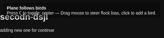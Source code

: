 # secodn-dsjl
adding new one for continue
<!doctype html>
<html lang=";jkl">
<head>
  <meta charset="utf-8" />
  <title>Plane Following Birds (p5.js)</title>
  <style>
    html,body { margin:0; padding:0; height:100%; background:#111; color:#eee; font-family:sans-serif; }
    #info { position: absolute; left:10px; top:10px; z-index:10; background: rgba(0,0,0,0.35); padding:8px 12px; border-radius:6px; }
    a { color: #8fd3ff; }
  </style>
  <script src="https://cdn.jsdelivr.net/npm/p5@1.6.0/lib/p5.min.js"></script>
</head>
<body>
  <div id="info">
    <strong>Plane follows birds</strong><br>
    Press <kbd>C</kbd> to toggle: <span id="mode">center</span> — Drag mouse to steer flock bias, click to add a bird.
  </div>

<script>
/* Plane following birds - p5.js
   Save as index.html and open in browser.
   Controls:
     - C : toggle plane target mode (center / nearest)
     - Click : add a bird at mouse
     - Drag mouse : temporary attraction point for birds
*/

let boids = [];
let plane;
let mode = 'center'; // 'center' or 'nearest'
let mouseAttractor = null;

function setup(){
  createCanvas(windowWidth, windowHeight);
  // create flock
  for(let i=0;i<80;i++){
    boids.push(new Boid(random(width), random(height)));
  }
  plane = new Plane(width/2, height/2);
  textSize(13);
}

function draw(){
  background(18,22,30);

  // update & show boids
  for(let b of boids){
    b.flock(boids);
    if(mouseIsPressed && mouseAttractor) b.applyForce(p5.Vector.sub(mouseAttractor, b.pos).setMag(0.05));
    b.update();
    b.edges();
    b.show();
  }

  // Update plane target: either flock center or nearest bird
  let target;
  if(mode === 'center'){
    target = flockCenter();
  } else {
    target = nearestBoid(plane.pos) || flockCenter();
  }

  plane.pursue(target);
  plane.update();
  plane.edges();
  plane.show();

  // HUD
  fill(255,180);
  noStroke();
  textAlign(LEFT, TOP);
  text('Boids: ' + boids.length, 12, 60);
  text('Mode: ' + mode, 12, 78);
}

function keyPressed(){
  if(key === 'c' || key === 'C'){
    mode = (mode === 'center') ? 'nearest' : 'center';
    document.getElementById('mode').textContent = mode;
  }
}

function mousePressed(){
  // add a bird
  boids.push(new Boid(mouseX, mouseY));
  mouseAttractor = createVector(mouseX, mouseY);
}

function mouseDragged(){
  mouseAttractor = createVector(mouseX, mouseY);
}

function mouseReleased(){
  mouseAttractor = null;
}

// compute center of flock
function flockCenter(){
  let c = createVector(0,0);
  if(boids.length === 0) return c;
  for(let b of boids) c.add(b.pos);
  c.div(boids.length);
  return c;
}

// find nearest boid to a given position
function nearestBoid(pos){
  if(boids.length === 0) return null;
  let best = null;
  let bestD = Infinity;
  for(let b of boids){
    let d = p5.Vector.dist(pos, b.pos);
    if(d < bestD){ bestD = d; best = b; }
  }
  return best ? best.pos.copy() : null;
}

/* --------- Boid (bird) --------- */
class Boid {
  constructor(x,y){
    this.pos = createVector(x,y);
    this.vel = p5.Vector.random2D();
    this.vel.setMag(random(1,2.2));
    this.acc = createVector();
    this.maxForce = 0.06;
    this.maxSpeed = 3.2;
    this.r = 5;
  }

  applyForce(f){
    this.acc.add(f);
  }

  flock(boids){
    let sep = this.separate(boids).mult(1.6);
    let ali = this.align(boids).mult(1.0);
    let coh = this.cohesion(boids).mult(1.0);

    // slightly bias toward mouse attractor if present
    if(mouseAttractor){
      let m = p5.Vector.sub(mouseAttractor, this.pos);
      let d = m.mag();
      if(d < 200){
        m.setMag(map(d,0,200,0.1,0.6));
        this.applyForce(m);
      }
    }

    this.applyForce(sep);
    this.applyForce(ali);
    this.applyForce(coh);
  }

  update(){
    this.vel.add(this.acc);
    this.vel.limit(this.maxSpeed);
    this.pos.add(this.vel);
    this.acc.mult(0);
  }

  edges(){
    if(this.pos.x > width + 20) this.pos.x = -20;
    if(this.pos.x < -20) this.pos.x = width + 20;
    if(this.pos.y > height + 20) this.pos.y = -20;
    if(this.pos.y < -20) this.pos.y = height + 20;
  }

  seek(target){
    let desired = p5.Vector.sub(target, this.pos);
    desired.setMag(this.maxSpeed);
    let steer = p5.Vector.sub(desired, this.vel);
    steer.limit(this.maxForce);
    return steer;
  }

  separate(boids){
    let desiredSeparation = 20;
    let steer = createVector();
    let count = 0;
    for(let other of boids){
      let d = p5.Vector.dist(this.pos, other.pos);
      if(other !== this && d < desiredSeparation && d > 0){
        let diff = p5.Vector.sub(this.pos, other.pos);
        diff.normalize();
        diff.div(d);
        steer.add(diff);
        count++;
      }
    }
    if(count > 0){
      steer.div(count);
    }
    if(steer.mag() > 0){
      steer.setMag(this.maxSpeed);
      steer.sub(this.vel);
      steer.limit(this.maxForce);
    }
    return steer;
  }

  align(boids){
    let neighborDist = 48;
    let sum = createVector();
    let count = 0;
    for(let other of boids){
      let d = p5.Vector.dist(this.pos, other.pos);
      if(other !== this && d < neighborDist){
        sum.add(other.vel);
        count++;
      }
    }
    if(count > 0){
      sum.div(count);
      sum.setMag(this.maxSpeed);
      let steer = p5.Vector.sub(sum, this.vel);
      steer.limit(this.maxForce);
      return steer;
    }
    return createVector();
  }

  cohesion(boids){
    let neighborDist = 50;
    let sum = createVector();
    let count = 0;
    for(let other of boids){
      let d = p5.Vector.dist(this.pos, other.pos);
      if(other !== this && d < neighborDist){
        sum.add(other.pos);
        count++;
      }
    }
    if(count > 0){
      sum.div(count);
      return this.seek(sum);
    }
    return createVector();
  }

  show(){
    // draw as small triangle pointing along velocity
    let theta = this.vel.heading() + radians(90);
    push();
    translate(this.pos.x, this.pos.y);
    rotate(theta);
    noStroke();
    fill(230, 190, 90);
    beginShape();
      vertex(0, -this.r*2);
      vertex(-this.r, this.r*2);
      vertex(this.r, this.r*2);
    endShape(CLOSE);
    pop();
  }
}

/* --------- Plane --------- */
class Plane {
  constructor(x,y){
    this.pos = createVector(x,y);
    this.vel = createVector(0,0);
    this.acc = createVector(0,0);
    this.maxSpeed = 5.4;
    this.maxForce = 0.12;
    this.size = 26;
  }

  pursue(target){
    if(!target) return;
    // predictive pursuit: estimate where target will be
    let desired = p5.Vector.sub(target, this.pos);
    let dist = desired.mag();
    let speed = this.maxSpeed;
    // lookahead time proportional to distance
    let lookAhead = constrain(dist / 60, 0, 2.5);
    // If target is a boid position, try to anticipate by using its velocity if available
    // We'll simply nudge target forward in direction from plane to target
    let anticipated = p5.Vector.add(target, p5.Vector.mult(p5.Vector.sub(target, this.pos).normalize(), lookAhead * 30));
    this.applyForce(this.seek(anticipated));
  }

  seek(target){
    let desired = p5.Vector.sub(target, this.pos);
    desired.setMag(this.maxSpeed);
    let steer = p5.Vector.sub(desired, this.vel);
    steer.limit(this.maxForce);
    return steer;
  }

  applyForce(f){
    this.acc.add(f);
  }

  update(){
    this.vel.add(this.acc);
    this.vel.limit(this.maxSpeed);
    this.pos.add(this.vel);
    this.acc.mult(0);
  }

  edges(){
    // wrap around more gently
    if(this.pos.x > width + 50) this.pos.x = -50;
    if(this.pos.x < -50) this.pos.x = width + 50;
    if(this.pos.y > height + 50) this.pos.y = -50;
    if(this.pos.y < -50) this.pos.y = height + 50;
  }

  show(){
    push();
    translate(this.pos.x, this.pos.y);
    rotate(this.vel.heading() + PI/2);
    // body
    noStroke();
    fill(140, 200, 255);
    beginShape();
      vertex(0, -this.size);
      vertex(-this.size*0.6, this.size*0.6);
      vertex(0, this.size*0.2);
      vertex(this.size*0.6, this.size*0.6);
    endShape(CLOSE);
    // tail
    fill(100,160,220);
    triangle(-this.size*0.5, this.size*0.4, -this.size*1.1, this.size*0.2, -this.size*0.5, -this.size*0.2);
    // cockpit
    fill(20,30,50,180);
    ellipse(0, -this.size*0.45, this.size*0.6, this.size*0.35);
    pop();

    // draw line to target for debugging lightly
    // stroke(255,50); line(this.pos.x, this.pos.y, target.x, target.y);
  }
}

function windowResized(){
  resizeCanvas(windowWidth, windowHeight);
}
</script>
</body>
</html>
